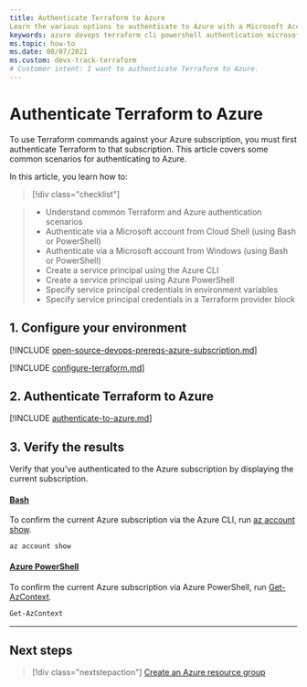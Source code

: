 ```yaml
---
title: Authenticate Terraform to Azure
Learn the various options to authenticate to Azure with a Microsoft Account
keywords: azure devops terraform cli powershell authentication microsoft account subscription environment variables provider block
ms.topic: how-to
ms.date: 08/07/2021
ms.custom: devx-track-terraform
# Customer intent: I want to authenticate Terraform to Azure.
---
```


# Authenticate Terraform to Azure

To use Terraform commands against your Azure subscription, you must first authenticate Terraform to that subscription. This article covers some common scenarios for authenticating to Azure.

In this article, you learn how to:
> [!div class="checklist"]

> * Understand common Terraform and Azure authentication scenarios
> * Authenticate via a Microsoft account from Cloud Shell (using Bash or PowerShell)
> * Authenticate via a Microsoft account from Windows (using Bash or PowerShell)
> * Create a service principal using the Azure CLI
> * Create a service principal using Azure PowerShell
> * Specify service principal credentials in environment variables
> * Specify service principal credentials in a Terraform provider block

## 1. Configure your environment

[!INCLUDE [open-source-devops-prereqs-azure-subscription.md](../includes/open-source-devops-prereqs-azure-subscription.md)]

[!INCLUDE [configure-terraform.md](includes/configure-terraform.md)]

## 2. Authenticate Terraform to Azure

[!INCLUDE [authenticate-to-azure.md](includes/authenticate-to-azure.md)]

## 3. Verify the results

Verify that you've authenticated to the Azure subscription by displaying the current subscription.

#### [Bash](#tab/bash)

To confirm the current Azure subscription via the Azure CLI, run [az account show](/cli/azure/account#az_account_show).

```azurecli
az account show
```

#### [Azure PowerShell](#tab/azure-powershell)

To confirm the current Azure subscription via Azure PowerShell, run [Get-AzContext](/powershell/module/az.accounts/get-azcontext).

```powershell
Get-AzContext
```

---

## Next steps

> [!div class="nextstepaction"]
> [Create an Azure resource group](create-resource-group.md)